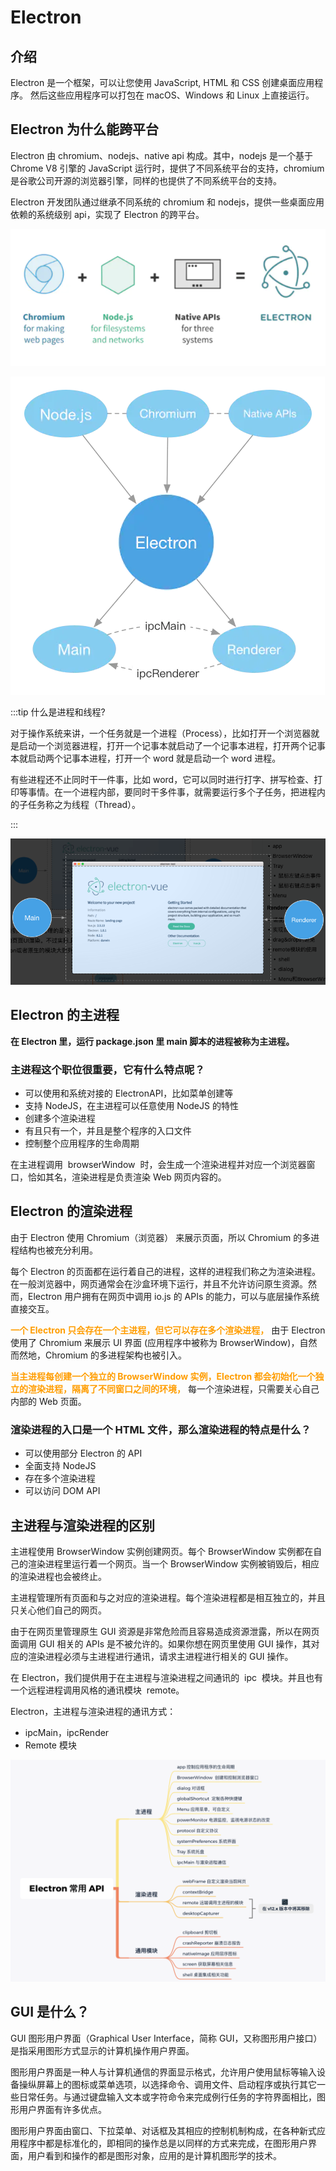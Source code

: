 # Electron

## 介绍

Electron 是一个框架，可以让您使用 JavaScript, HTML 和 CSS 创建桌面应用程序。 然后这些应用程序可以打包在 macOS、Windows 和 Linux 上直接运行。

## Electron 为什么能跨平台

Electron 由 chromium、nodejs、native api 构成。其中，nodejs 是一个基于 Chrome V8 引擎的 JavaScript 运行时，提供了不同系统平台的支持，chromium 是谷歌公司开源的浏览器引擎，同样的也提供了不同系统平台的支持。

Electron 开发团队通过继承不同系统的 chromium 和 nodejs，提供一些桌面应用依赖的系统级别 api，实现了 Electron 的跨平台。

![electron](images/electron.png)

![electron_detail](images/electron_detail.png)

:::tip
什么是进程和线程?

对于操作系统来讲，一个任务就是一个进程（Process），比如打开一个浏览器就是启动一个浏览器进程，打开一个记事本就启动了一个记事本进程，打开两个记事本就启动两个记事本进程，打开一个 word 就是启动一个 word 进程。

有些进程还不止同时干一件事，比如 word，它可以同时进行打字、拼写检查、打印等事情。在一个进程内部，要同时干多件事，就需要运行多个子任务，把进程内的子任务称之为线程（Thread）。

:::

![process](images/process.png)

## Electron 的主进程

**在 Electron 里，运行 package.json 里 main 脚本的进程被称为主进程。**

### 主进程这个职位很重要，它有什么特点呢？

- 可以使用和系统对接的 ElectronAPI，比如菜单创建等
- 支持 NodeJS，在主进程可以任意使用 NodeJS 的特性
- 创建多个渲染进程
- 有且只有一个，并且是整个程序的入口文件
- 控制整个应用程序的生命周期

在主进程调用  browserWindow  时，会生成一个渲染进程并对应一个浏览器窗口，恰如其名，渲染进程是负责渲染 Web 网页内容的。

## Electron 的渲染进程

由于 Electron 使用 Chromium（浏览器） 来展示页面，所以 Chromium 的多进程结构也被充分利用。

每个 Electron 的页面都在运行着自己的进程，这样的进程我们称之为渲染进程。在一般浏览器中，网页通常会在沙盒环境下运行，并且不允许访问原生资源。然而，Electron 用户拥有在网页中调用 io.js 的 APIs 的能力，可以与底层操作系统直接交互。

**<font color="FF9D00">一个 Electron 只会存在一个主进程，但它可以存在多个渲染进程，</font>** 由于 Electron 使用了 Chromium 来展示 UI 界面 (应用程序中被称为 BrowserWindow)，自然而然地，Chromium 的多进程架构也被引入。

**<font color="FF9D00">当主进程每创建一个独立的 BrowserWindow 实例，Electron 都会初始化一个独立的渲染进程，隔离了不同窗口之间的环境，</font>** 每一个渲染进程，只需要关心自己内部的 Web 页面。

### 渲染进程的入口是一个 HTML 文件，那么渲染进程的特点是什么？

- 可以使用部分 Electron 的 API
- 全面支持 NodeJS
- 存在多个渲染进程
- 可以访问 DOM API

## 主进程与渲染进程的区别

主进程使用 BrowserWindow 实例创建网页。每个 BrowserWindow 实例都在自己的渲染进程里运行着一个网页。当一个 BrowserWindow 实例被销毁后，相应的渲染进程也会被终止。

主进程管理所有页面和与之对应的渲染进程。每个渲染进程都是相互独立的，并且只关心他们自己的网页。

由于在网页里管理原生 GUI 资源是非常危险而且容易造成资源泄露，所以在网页面调用 GUI 相关的 APIs 是不被允许的。如果你想在网页里使用 GUI 操作，其对应的渲染进程必须与主进程进行通讯，请求主进程进行相关的 GUI 操作。

在 Electron，我们提供用于在主进程与渲染进程之间通讯的  ipc  模块。并且也有一个远程进程调用风格的通讯模块  remote。

Electron，主进程与渲染进程的通讯方式：

- ipcMain，ipcRender
- Remote 模块

![electron_api](images/electron_api.png)

## GUI 是什么？

GUI 图形用户界面（Graphical User Interface，简称 GUI，又称图形用户接口）是指采用图形方式显示的计算机操作用户界面。

图形用户界面是一种人与计算机通信的界面显示格式，允许用户使用鼠标等输入设备操纵屏幕上的图标或菜单选项，以选择命令、调用文件、启动程序或执行其它一些日常任务。与通过键盘输入文本或字符命令来完成例行任务的字符界面相比，图形用户界面有许多优点。

图形用户界面由窗口、下拉菜单、对话框及其相应的控制机制构成，在各种新式应用程序中都是标准化的，即相同的操作总是以同样的方式来完成，在图形用户界面，用户看到和操作的都是图形对象，应用的是计算机图形学的技术。
